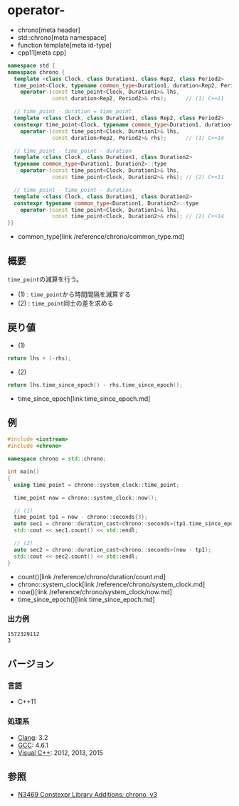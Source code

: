 # operator-
* chrono[meta header]
* std::chrono[meta namespace]
* function template[meta id-type]
* cpp11[meta cpp]

```cpp
namespace std {
namespace chrono {
  template <class Clock, class Duration1, class Rep2, class Period2>
  time_point<Clock, typename common_type<Duration1, duration<Rep2, Period2>>::type>
    operator-(const time_point<Clock, Duration1>& lhs,
              const duration<Rep2, Period2>& rhs);      // (1) C++11

  // time_point - duration = time_point
  template <class Clock, class Duration1, class Rep2, class Period2>
  constexpr time_point<Clock, typename common_type<Duration1, duration<Rep2, Period2>>::type>
    operator-(const time_point<Clock, Duration1>& lhs,
              const duration<Rep2, Period2>& rhs);      // (1) C++14

  // time_point - time_point - duration
  template <class Clock, class Duration1, class Duration2>
  typename common_type<Duration1, Duration2>::type
    operator-(const time_point<Clock, Duration1>& lhs,
              const time_point<Clock, Duration2>& rhs); // (2) C++11

  // time_point - time_point - duration
  template <class Clock, class Duration1, class Duration2>
  constexpr typename common_type<Duration1, Duration2>::type
    operator-(const time_point<Clock, Duration1>& lhs,
              const time_point<Clock, Duration2>& rhs); // (2) C++14
}}
```
* common_type[link /reference/chrono/common_type.md]

## 概要
`time_point`の減算を行う。

- (1) : `time_point`から時間間隔を減算する
- (2) : `time_point`同士の差を求める


## 戻り値
- (1)

```cpp
return lhs + (-rhs);
```

- (2)

```cpp
return lhs.time_since_epoch() - rhs.time_since_epoch();
```
* time_since_epoch[link time_since_epoch.md]


## 例
```cpp example
#include <iostream>
#include <chrono>

namespace chrono = std::chrono;

int main()
{
  using time_point = chrono::system_clock::time_point;

  time_point now = chrono::system_clock::now();

  // (1) 
  time_point tp1 = now - chrono::seconds{3};
  auto sec1 = chrono::duration_cast<chrono::seconds>(tp1.time_since_epoch());
  std::cout << sec1.count() << std::endl;

  // (2)
  auto sec2 = chrono::duration_cast<chrono::seconds>(now - tp1);
  std::cout << sec2.count() << std::endl;
}
```
* count()[link /reference/chrono/duration/count.md]
* chrono::system_clock[link /reference/chrono/system_clock.md]
* now()[link /reference/chrono/system_clock/now.md]
* time_since_epoch()[link time_since_epoch.md]

### 出力例
```
1572329112
3
```

## バージョン
### 言語
- C++11

### 処理系
- [Clang](/implementation.md#clang): 3.2
- [GCC](/implementation.md#gcc): 4.6.1
- [Visual C++](/implementation.md#visual_cpp): 2012, 2013, 2015

## 参照
- [N3469 Constexpr Library Additions: chrono, v3](http://www.open-std.org/jtc1/sc22/wg21/docs/papers/2012/n3469.html)

